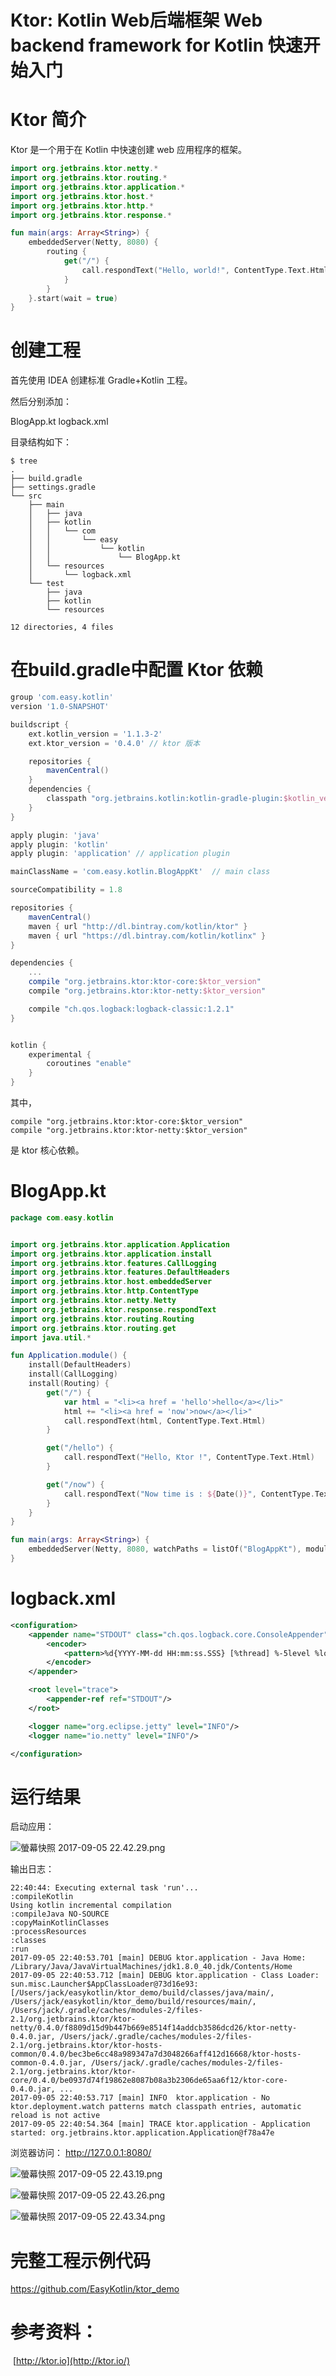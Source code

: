 Ktor:  Kotlin Web后端框架  Web backend framework for Kotlin  快速开始入门
===

# Ktor 简介

Ktor 是一个用于在 Kotlin 中快速创建 web 应用程序的框架。

```kotlin
import org.jetbrains.ktor.netty.*
import org.jetbrains.ktor.routing.*
import org.jetbrains.ktor.application.*
import org.jetbrains.ktor.host.*
import org.jetbrains.ktor.http.*
import org.jetbrains.ktor.response.*

fun main(args: Array<String>) {
    embeddedServer(Netty, 8080) {
        routing {
            get("/") {
                call.respondText("Hello, world!", ContentType.Text.Html)
            }
        }
    }.start(wait = true)
}

```


# 创建工程

首先使用 IDEA 创建标准 Gradle+Kotlin 工程。

然后分别添加：

BlogApp.kt
logback.xml

目录结构如下：

```
$ tree
.
├── build.gradle
├── settings.gradle
└── src
    ├── main
    │   ├── java
    │   ├── kotlin
    │   │   └── com
    │   │       └── easy
    │   │           └── kotlin
    │   │               └── BlogApp.kt
    │   └── resources
    │       └── logback.xml
    └── test
        ├── java
        ├── kotlin
        └── resources

12 directories, 4 files

```

# 在build.gradle中配置 Ktor 依赖

```groovy
group 'com.easy.kotlin'
version '1.0-SNAPSHOT'

buildscript {
    ext.kotlin_version = '1.1.3-2'
    ext.ktor_version = '0.4.0' // ktor 版本

    repositories {
        mavenCentral()
    }
    dependencies {
        classpath "org.jetbrains.kotlin:kotlin-gradle-plugin:$kotlin_version"
    }
}

apply plugin: 'java'
apply plugin: 'kotlin'
apply plugin: 'application' // application plugin

mainClassName = 'com.easy.kotlin.BlogAppKt'  // main class

sourceCompatibility = 1.8

repositories {
    mavenCentral()
    maven { url "http://dl.bintray.com/kotlin/ktor" }
    maven { url "https://dl.bintray.com/kotlin/kotlinx" }
}

dependencies {
    ...
    compile "org.jetbrains.ktor:ktor-core:$ktor_version"
    compile "org.jetbrains.ktor:ktor-netty:$ktor_version"

    compile "ch.qos.logback:logback-classic:1.2.1"
}


kotlin {
    experimental {
        coroutines "enable"
    }
}

```


其中，

    compile "org.jetbrains.ktor:ktor-core:$ktor_version"
    compile "org.jetbrains.ktor:ktor-netty:$ktor_version"


是 ktor 核心依赖。


# BlogApp.kt

```kotlin
package com.easy.kotlin


import org.jetbrains.ktor.application.Application
import org.jetbrains.ktor.application.install
import org.jetbrains.ktor.features.CallLogging
import org.jetbrains.ktor.features.DefaultHeaders
import org.jetbrains.ktor.host.embeddedServer
import org.jetbrains.ktor.http.ContentType
import org.jetbrains.ktor.netty.Netty
import org.jetbrains.ktor.response.respondText
import org.jetbrains.ktor.routing.Routing
import org.jetbrains.ktor.routing.get
import java.util.*

fun Application.module() {
    install(DefaultHeaders)
    install(CallLogging)
    install(Routing) {
        get("/") {
            var html = "<li><a href = 'hello'>hello</a></li>"
            html += "<li><a href = 'now'>now</a></li>"
            call.respondText(html, ContentType.Text.Html)
        }

        get("/hello") {
            call.respondText("Hello, Ktor !", ContentType.Text.Html)
        }

        get("/now") {
            call.respondText("Now time is : ${Date()}", ContentType.Text.Html)
        }
    }
}

fun main(args: Array<String>) {
    embeddedServer(Netty, 8080, watchPaths = listOf("BlogAppKt"), module = Application::module).start()
}

```

# logback.xml

```xml
<configuration>
    <appender name="STDOUT" class="ch.qos.logback.core.ConsoleAppender">
        <encoder>
            <pattern>%d{YYYY-MM-dd HH:mm:ss.SSS} [%thread] %-5level %logger{36} - %msg%n</pattern>
        </encoder>
    </appender>

    <root level="trace">
        <appender-ref ref="STDOUT"/>
    </root>

    <logger name="org.eclipse.jetty" level="INFO"/>
    <logger name="io.netty" level="INFO"/>

</configuration>

```

# 运行结果

启动应用：


![螢幕快照 2017-09-05 22.42.29.png](http://upload-images.jianshu.io/upload_images/1233356-348139fd802d2e17.png?imageMogr2/auto-orient/strip%7CimageView2/2/w/1240)




输出日志：

```
22:40:44: Executing external task 'run'...
:compileKotlin
Using kotlin incremental compilation
:compileJava NO-SOURCE
:copyMainKotlinClasses
:processResources
:classes
:run
2017-09-05 22:40:53.701 [main] DEBUG ktor.application - Java Home: /Library/Java/JavaVirtualMachines/jdk1.8.0_40.jdk/Contents/Home
2017-09-05 22:40:53.712 [main] DEBUG ktor.application - Class Loader: sun.misc.Launcher$AppClassLoader@73d16e93: [/Users/jack/easykotlin/ktor_demo/build/classes/java/main/, /Users/jack/easykotlin/ktor_demo/build/resources/main/, /Users/jack/.gradle/caches/modules-2/files-2.1/org.jetbrains.ktor/ktor-netty/0.4.0/f8809d15d9b447b669e8514f14addcb3586dcd26/ktor-netty-0.4.0.jar, /Users/jack/.gradle/caches/modules-2/files-2.1/org.jetbrains.ktor/ktor-hosts-common/0.4.0/bec3be6cc48a989347a7d3048266aff412d16668/ktor-hosts-common-0.4.0.jar, /Users/jack/.gradle/caches/modules-2/files-2.1/org.jetbrains.ktor/ktor-core/0.4.0/be0937d74f19862e8087b08a3b2306de65aa6f12/ktor-core-0.4.0.jar, ...
2017-09-05 22:40:53.717 [main] INFO  ktor.application - No ktor.deployment.watch patterns match classpath entries, automatic reload is not active
2017-09-05 22:40:54.364 [main] TRACE ktor.application - Application started: org.jetbrains.ktor.application.Application@f78a47e

```


浏览器访问： http://127.0.0.1:8080/

![螢幕快照 2017-09-05 22.43.19.png](http://upload-images.jianshu.io/upload_images/1233356-5618de0401aa8572.png?imageMogr2/auto-orient/strip%7CimageView2/2/w/1240)


![螢幕快照 2017-09-05 22.43.26.png](http://upload-images.jianshu.io/upload_images/1233356-c109b28a6fea01cf.png?imageMogr2/auto-orient/strip%7CimageView2/2/w/1240)



![螢幕快照 2017-09-05 22.43.34.png](http://upload-images.jianshu.io/upload_images/1233356-ba4a3c93a8160614.png?imageMogr2/auto-orient/strip%7CimageView2/2/w/1240)




# 完整工程示例代码

https://github.com/EasyKotlin/ktor_demo




# 参考资料：

 [http://ktor.io](http://ktor.io/)
